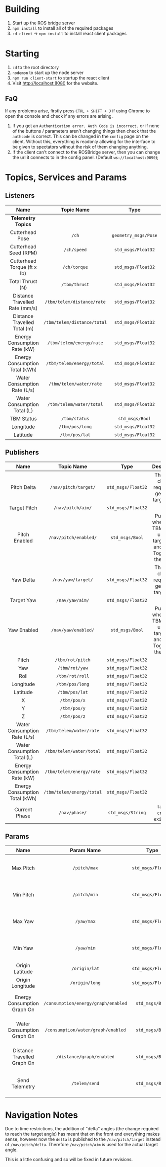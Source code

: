 # Building
1) Start up the ROS bridge server 
2) `npm install` to install all of the required packages
3) `cd client` -> `npm install` to install react client packages
   
# Starting
1) `cd` to the root directory 
2) `nodemon` to start up the node server
3) `npm run client-start` to startup the react client
4) Visit [http://localhost:8080](`http://localhost:8080`) for the website.

## FaQ
If any problems arise, firstly press `CTRL + SHIFT + J` if using Chrome to open the console and check if any errors are arising.

1) If you get an `Authentication error. Auth Code is incorrect.` or if none of the buttons / parameters aren't changing things then check that the `authcode` is correct. This can be changed in the `config` page on the client. Without this, everything is readonly allowing for the interface to be given to spectators without the risk of them changing anything.
2) If the client can't connect to the ROSBridge server, then you can change the url it connects to in the config panel. (Default `ws://localhost:9090`);

# Topics, Services and Params
## Listeners
|              Name              |         Topic Name          |         Type         |         Description          |
| :----------------------------: | :-------------------------: | :------------------: | :--------------------------: |
|      **Telemetry Topics**      |
|        Cutterhead Pose         |            `/ch`            | `geometry_msgs/Pose` |     ID: `cutterheadPose`     |
|     Cutterhead Seed (RPM)      |         `/ch/speed`         |  `std_msgs/Float32`  |    ID: `cutterheadSpeed`     |
|  Cutterhead Torque (ft x lb)   |        `/ch/torque`         |  `std_msgs/Float32`  |    ID: `cutterheadTorque`    |
|        Total Thrust (N)        |        `/tbm/thrust`        |  `std_msgs/Float32`  |      ID: `totalThrust`       |
| Distance Travelled Rate (mm/s) | `/tbm/telem/distance/rate`  |  `std_msgs/Float32`  | ID: `distanceTravelledRate`  |
|  Distance Travelled Total (m)  | `/tbm/telem/distance/total` |  `std_msgs/Float32`  | ID: `distanceTravelledTotal` |
|  Energy Consumption Rate (kW)  |  `/tbm/telem/energy/rate`   |  `std_msgs/Float32`  | ID: `energyConsumptionRate`  |
| Energy Consumption Total (kWh) |  `/tbm/telem/energy/total`  |  `std_msgs/Float32`  | ID: `energyConsumptionTotal` |
|  Water Consumption Rate (L/s)  |   `/tbm/telem/water/rate`   |  `std_msgs/Float32`  |  ID: `waterConsumptionRate`  |
|  Water Consumption Total (L)   |  `/tbm/telem/water/total`   |  `std_msgs/Float32`  | ID: `waterConsumptionTotal`  |
|           TBM Status           |        `/tbm/status`        |   `std_msgs/Bool`    |           ID: `on`           |
|           Longitude            |       `/tbm/pos/long`       |  `std_msgs/Float32`  |                              |
|            Latitude            |       `/tbm/pos/lat`        |  `std_msgs/Float32`  |                              |

## Publishers
|              Name              |        Topic Name         |        Type        |                                       Description                                       |
| :----------------------------: | :-----------------------: | :----------------: | :-------------------------------------------------------------------------------------: |
|          Pitch Delta           |   `/nav/pitch/target/`    | `std_msgs/Float32` |                  The angle change required to get to the target pitch                   |
|          Target Pitch          |     `/nav/pitch/aim/`     | `std_msgs/Float32` |                                                                                         |
|         Pitch Enabled          |   `/nav/pitch/enabled/`   |  `std_msgs/Bool`   | Publishes whether the TBM should use the target pitch and or not. Toggled by the switch |
|           Yaw Delta            |    `/nav/yaw/target/`     | `std_msgs/Float32` |                   The angle change required to get to the target yaw                    |
|           Target Yaw           |      `/nav/yaw/aim/`      | `std_msgs/Float32` |                                                                                         |
|          Yaw Enabled           |    `/nav/yaw/enabled/`    |  `std_msgs/Bool`   |  Publishes whether the TBM should use the target yaw and or not. Toggled by the switch  |
|             Pitch              |     `/tbm/rot/pitch`      | `std_msgs/Float32` |                                                                                         |
|              Yaw               |      `/tbm/rot/yaw`       | `std_msgs/Float32` |                                                                                         |
|              Roll              |      `/tbm/rot/roll`      | `std_msgs/Float32` |                                                                                         |
|           Longitude            |      `/tbm/pos/long`      | `std_msgs/Float32` |                                                                                         |
|            Latitude            |      `/tbm/pos/lat`       | `std_msgs/Float32` |                                                                                         |
|               X                |       `/tbm/pos/x`        | `std_msgs/Float32` |                                                                                         |
|               Y                |       `/tbm/pos/y`        | `std_msgs/Float32` |                                                                                         |
|               Z                |       `/tbm/pos/z`        | `std_msgs/Float32` |                                                                                         |
|  Water Consumption Rate (L/s)  |  `/tbm/telem/water/rate`  | `std_msgs/Float32` |                                                                                         |
|  Water Consumption Total (L)   | `/tbm/telem/water/total`  | `std_msgs/Float32` |                                                                                         |
|  Energy Consumption Rate (kW)  | `/tbm/telem/energy/rate`  | `std_msgs/Float32` |                                                                                         |
| Energy Consumption Total (kWh) | `/tbm/telem/energy/total` | `std_msgs/Float32` |                                                                                         |
|         Current Phase          |       `/nav/phase/`       | `std_msgs/String`  |                        `launch` \| `cruise` \| `exit` \| `stop`                         |

## Params
|            Name             |             Param Name              |        Type        |                Description                |
| :-------------------------: | :---------------------------------: | :----------------: | :---------------------------------------: |
|          Max Pitch          |            `/pitch/max`             | `std_msgs/Float32` | The max target pitch the web site can set |
|          Min Pitch          |            `/pitch/min`             | `std_msgs/Float32` | The min target pitch the web site can set |
|           Max Yaw           |             `/yaw/max`              | `std_msgs/Float32` |  The max target yaw the web site can set  |
|           Min Yaw           |             `/yaw/min`              | `std_msgs/Float32` |  The min target yaw the web site can set  |
|       Origin Latitude       |            `/origin/lat`            | `std_msgs/Float32` |                                           |
|      Origin Longitude       |           `/origin/long`            | `std_msgs/Float32` |                                           |
| Energy Consumption Graph On | `/consumption/energy/graph/enabled` |  `std_msgs/Bool`   | Determines whether points are calculated  |
| Water Consumption Graph On  | `/consumption/water/graph/enabled`  |  `std_msgs/Bool`   | Determines whether points are calculated  |
| Distance Travelled Graph On |      `/distance/graph/enabled`      |  `std_msgs/Bool`   | Determines whether points are calculated  |
|       Send Telemetry        |            `/telem/send`            |  `std_msgs/Bool`   |   Determines whether telemetry is sent    |

# Navigation Notes
Due to time restrictions, the addition of "delta" angles (the change required to reach the target angle) has meant that on the front end everything makes sense, however now the `delta` is published to the `/nav/pitch/target` instead of `/nav/pitch/delta`. Therefore `/nav/pitch/aim` is used for the actual target angle.

This is a little confusing and so will be fixed in future revisions.
